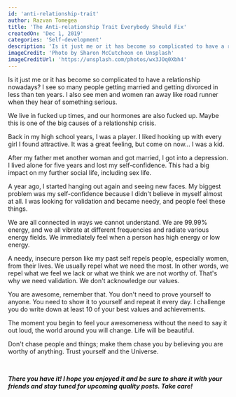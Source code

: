 ```yaml
---
id: 'anti-relationship-trait'
author: Razvan Tomegea
title: 'The Anti-relationship Trait Everybody Should Fix'
createdOn: 'Dec 1, 2019'
categories: 'Self-development'
description: 'Is it just me or it has become so complicated to have a relationship nowadays? I see so many people getting married and getting divorced in less than ten years.'
imageCredit: 'Photo by Sharon McCutcheon on Unsplash'
imageCreditUrl: 'https://unsplash.com/photos/wx3JOq0Xbh4'
---
```

Is it just me or it has become so complicated to have a relationship nowadays? I see so many people getting married and getting divorced in less than ten years. I also see men and women ran away like road runner when they hear of something serious.

We live in fucked up times, and our hormones are also fucked up. Maybe this is one of the big causes of a relationship crisis.

Back in my high school years, I was a player. I liked hooking up with every girl I found attractive. It was a great feeling, but come on now... I was a kid.

After my father met another woman and got married, I got into a depression. I lived alone for five years and lost my self-confidence. This had a big impact on my further social life, including sex life.

A year ago, I started hanging out again and seeing new faces. My biggest problem was my self-confidence because I didn't believe in myself almost at all. I was looking for validation and became needy, and people feel these things.

We are all connected in ways we cannot understand. We are 99.99% energy, and we all vibrate at different frequencies and radiate various energy fields. We immediately feel when a person has high energy or low energy.

A needy, insecure person like my past self repels people, especially women, from their lives. We usually repel what we need the most. In other words, we repel what we feel we lack or what we think we are not worthy of. That's why we need validation. We don't acknowledge our values.

You are awesome, remember that. You don't need to prove yourself to anyone. You need to show it to yourself and repeat it every day. I challenge you do write down at least 10 of your best values and achievements.

The moment you begin to feel your awesomeness without the need to say it out loud, the world around you will change. Life will be beautiful.

Don't chase people and things; make them chase you by believing you are worthy of anything. Trust yourself and the Universe. 

<br>

***There you have it! I hope you enjoyed it and be sure to share it with your friends and stay tuned for upcoming quality posts. Take care!***
